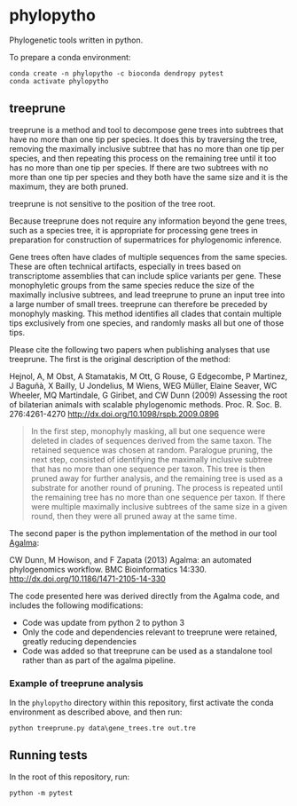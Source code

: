 # phylopytho

Phylogenetic tools written in python.


To prepare a conda environment:

    conda create -n phylopytho -c bioconda dendropy pytest
    conda activate phylopytho


## treeprune

treeprune is a method and tool to decompose gene trees into subtrees that have no more than one tip per species. It does this by traversing the tree, removing the maximally inclusive subtree that has no more than one tip per species, and then repeating this process on the remaining tree until it too has no more than one tip per species. If there are two subtrees with no more than one tip per species and they both have the same size and it is the maximum, they are both pruned. 

treeprune is not sensitive to the position of the tree root.

Because treeprune does not require any information beyond the gene trees, such as a species tree, it is appropriate for processing gene trees in preparation for construction of supermatrices for phylogenomic inference.

Gene trees often have clades of multiple sequences from the same species. These are often technical artifacts, especially in trees based on transcriptome assemblies that can include splice variants per gene. These monophyletic groups from the same species reduce the size of the maximally inclusive subtrees, and lead treeprune to prune an input tree into a large number of small trees. treeprune can therefore be preceded by monophyly masking. This method identifies all clades that contain multiple tips exclusively from one species, and randomly masks all but one of those tips.

Please cite the following two papers when publishing analyses that use treeprune. The first is the original description of the method:

Hejnol, A, M Obst, A Stamatakis, M Ott, G Rouse, G Edgecombe, P Martinez, J Baguñà, X Bailly, U Jondelius, M Wiens, WEG Müller, Elaine Seaver, WC Wheeler, MQ Martindale, G Giribet, and CW Dunn (2009) Assessing the root of bilaterian animals with scalable phylogenomic methods. Proc. R. Soc. B. 276:4261-4270 http://dx.doi.org/10.1098/rspb.2009.0896

> In the first step, monophyly masking, all but one sequence were deleted in clades of sequences derived from the same taxon. The retained sequence was chosen at random. Paralogue pruning, the next step, consisted of identifying the maximally inclusive subtree that has no more than one sequence per taxon. This tree is then pruned away for further analysis, and the remaining tree is used as a substrate for another round of pruning. The process is repeated until the remaining tree has no more than one sequence per taxon. If there were multiple maximally inclusive subtrees of the same size in a given round, then they were all pruned away at the same time.

The second paper is the python implementation of the method in our tool [Agalma](https://bitbucket.org/caseywdunn/agalma/src/master/):

CW Dunn, M Howison, and F Zapata (2013) Agalma: an automated phylogenomics workflow. BMC Bioinformatics 14:330. http://dx.doi.org/10.1186/1471-2105-14-330


The code presented here was derived directly from the Agalma code, and includes the following modifications:
- Code was update from python 2 to python 3
- Only the code and dependencies relevant to treeprune were retained, greatly reducing dependencies
- Code was added so that treeprune can be used as a standalone tool rather than as part of the agalma pipeline.

### Example of treeprune analysis

In the `phylopytho` directory within this repository, first activate the conda environment as described above, and then run:

    python treeprune.py data\gene_trees.tre out.tre

## Running tests

In the root of this repository, run:

    python -m pytest


